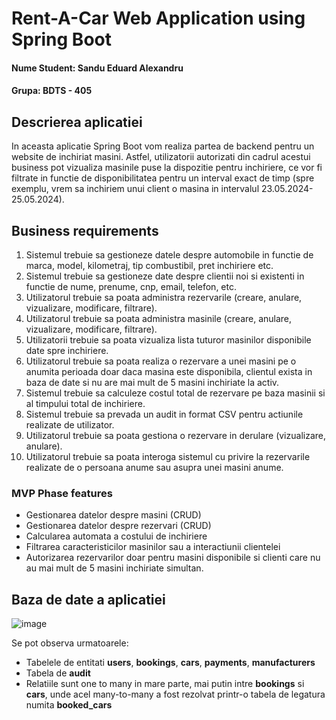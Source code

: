 # Rent-A-Car Web Application using Spring Boot

#### Nume Student: Sandu Eduard Alexandru 
#### Grupa: BDTS - 405

## Descrierea aplicatiei

In aceasta aplicatie Spring Boot vom realiza partea de backend pentru un website de inchiriat masini.
Astfel, utilizatorii autorizati din cadrul acestui business pot vizualiza masinile puse la dispozitie pentru inchiriere, ce vor fi filtrate in functie de disponibilitatea pentru un interval exact de timp (spre exemplu, vrem sa inchiriem unui client o masina in intervalul 23.05.2024-25.05.2024).

## Business requirements

1. Sistemul trebuie sa gestioneze datele despre automobile in functie de marca, model, kilometraj, tip combustibil, pret inchiriere etc.
2. Sistemul trebuie sa gestioneze date despre clientii noi si existenti in functie de nume, prenume, cnp, email, telefon, etc.
3. Utilizatorul trebuie sa poata administra rezervarile (creare, anulare, vizualizare, modificare, filtrare).
4. Utilizatorul trebuie sa poata administra masinile (creare, anulare, vizualizare, modificare, filtrare).
5. Utilizatorii trebuie sa poata vizualiza lista tuturor masinilor disponibile date spre inchiriere.
6. Utilizatorul trebuie sa poata realiza o rezervare a unei masini pe o anumita perioada doar daca masina este disponibila, clientul exista in baza de date si nu are mai mult de 5 masini inchiriate la activ.
7. Sistemul trebuie sa calculeze costul total de rezervare pe baza masinii si al timpului total de inchiriere.
8. Sistemul trebuie sa prevada un audit in format CSV pentru actiunile realizate de utilizator.
9. Utilizatorul trebuie sa poata gestiona o rezervare in derulare (vizualizare, anulare).
10. Utilizatorul trebuie sa poata interoga sistemul cu privire la rezervarile realizate de o persoana anume sau asupra unei masini anume.

### MVP Phase features

- Gestionarea datelor despre masini (CRUD)
- Gestionarea datelor despre rezervari (CRUD)
- Calcularea automata a costului de inchiriere
- Filtrarea caracteristicilor masinilor sau a interactiunii clientelei
- Autorizarea rezervarilor doar pentru masini disponibile si clienti care nu au mai mult de 5 masini inchiriate simultan.

## Baza de date a aplicatiei

![image](https://github.com/user-attachments/assets/ec713199-545c-4e52-8f0f-1b9ea1fddf43)

Se pot observa urmatoarele:

- Tabelele de entitati **users**, **bookings**, **cars**, **payments**, **manufacturers**
- Tabela de **audit**
- Relatiile sunt one to many in mare parte, mai putin intre **bookings** si **cars**, unde acel many-to-many a fost rezolvat printr-o tabela de legatura numita **booked_cars**

